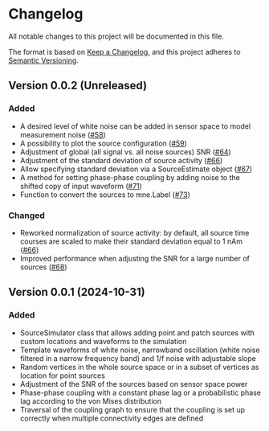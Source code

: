 # Changelog

All notable changes to this project will be documented in this file.

The format is based on [Keep a Changelog](https://keepachangelog.com/en/1.1.0/),
and this project adheres to [Semantic Versioning](https://semver.org/spec/v2.0.0.html).

## Version 0.0.2 (Unreleased)

### Added

- A desired level of white noise can be added in sensor space to model measurement
noise ([#58](https://github.com/ctrltz/meegsim/pull/58))
- A possibility to plot the source configuration ([#59](https://github.com/ctrltz/meegsim/pull/59))
- Adjustment of global (all signal vs. all noise sources) SNR ([#64](https://github.com/ctrltz/meegsim/pull/64))
- Adjustment of the standard deviation of source activity ([#66](https://github.com/ctrltz/meegsim/pull/66))
- Allow specifying standard deviation via a SourceEstimate object ([#67](https://github.com/ctrltz/meegsim/pull/67))
- A method for setting phase-phase coupling by adding noise to the shifted copy of input waveform ([#71](https://github.com/ctrltz/meegsim/pull/71))
- Function to convert the sources to mne.Label ([#73](https://github.com/ctrltz/meegsim/pull/73))

### Changed

- Reworked normalization of source activity: by default, all source time courses are scaled to make their standard deviation equal to 1 nAm ([#66](https://github.com/ctrltz/meegsim/pull/66))
- Improved performance when adjusting the SNR for a large number of sources ([#68](https://github.com/ctrltz/meegsim/pull/68))

## Version 0.0.1 (2024-10-31)

### Added

- SourceSimulator class that allows adding point and patch sources with custom locations and waveforms to the simulation
- Template waveforms of white noise, narrowband oscillation (white noise filtered in a narrow frequency band) and 1/f noise with adjustable slope
- Random vertices in the whole source space or in a subset of vertices as location for point sources
- Adjustment of the SNR of the sources based on sensor space power
- Phase-phase coupling with a constant phase lag or a probabilistic phase lag according to the von Mises distribution
- Traversal of the coupling graph to ensure that the coupling is set up correctly when multiple connectivity edges are defined
